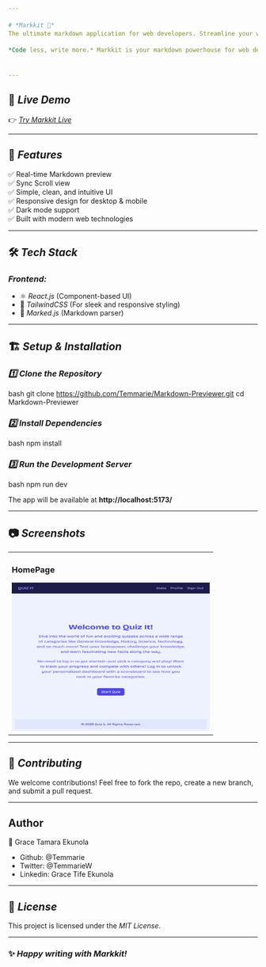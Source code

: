 ```yaml
---

# *Markkit 📝*  
The ultimate markdown application for web developers. Streamline your workflow, write clean, structured content, and preview in real time. Build faster, write better.

*Code less, write more.* Markkit is your markdown powerhouse for web development.


---
```



## 🚀 *Live Demo*  
👉 [*Try Markkit Live*](https://markkit.netlify.app/)

---

## 📌 *Features*  
✅ Real-time Markdown preview  
✅ Sync Scroll view  
✅ Simple, clean, and intuitive UI  
✅ Responsive design for desktop & mobile  
✅ Dark mode support  
✅ Built with modern web technologies  


---

## 🛠 *Tech Stack*  
### *Frontend:*  
- ⚛ *React.js* (Component-based UI)  
- 🎨 *TailwindCSS* (For sleek and responsive styling)  
- 📝 *Marked.js* (Markdown parser)  

---

## 🏗 *Setup & Installation*  

### *1️⃣ Clone the Repository*  
bash
git clone https://github.com/Temmarie/Markdown-Previewer.git
cd Markdown-Previewer


### *2️⃣ Install Dependencies*  
bash
npm install


### *3️⃣ Run the Development Server*  
bash
npm run dev

The app will be available at **http://localhost:5173/**

---

## 📷 *Screenshots*  
<table>
  <tr>
    <td>
      <h3>HomePage</h3>
      <img src="https://github.com/Temmarie/Quiz-it/blob/main/src/img/welcome%20page.png" 
           alt="Welcome" width="400px" height="300px"/>
    </td>
  </tr>
</table>

---

## 🤝 *Contributing*  
We welcome contributions! Feel free to fork the repo, create a new branch, and submit a pull request.  

---

 ## Author

👤 Grace Tamara Ekunola

- Github: @Temmarie
- Twitter: @TemmarieW
- Linkedin: Grace Tife Ekunola
---

## 📜 *License*  
This project is licensed under the *MIT License*.

---

### ✨ *Happy writing with Markkit!*
